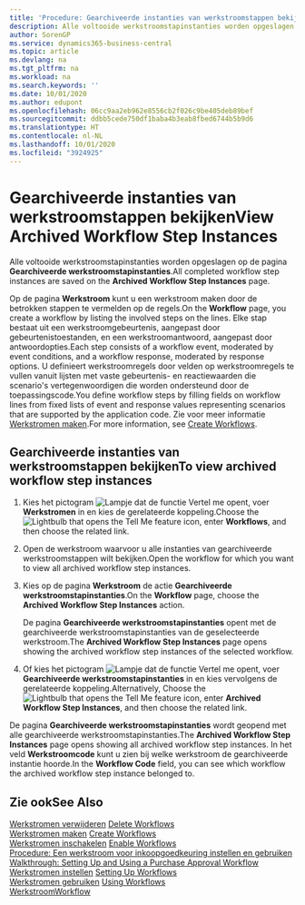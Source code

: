 ```yaml
---
title: 'Procedure: Gearchiveerde instanties van werkstroomstappen bekijken | Microsoft Docs'
description: Alle voltooide werkstroomstapinstanties worden opgeslagen op de pagina **Gearchiveerde werkstroomstapinstanties**.
author: SorenGP
ms.service: dynamics365-business-central
ms.topic: article
ms.devlang: na
ms.tgt_pltfrm: na
ms.workload: na
ms.search.keywords: ''
ms.date: 10/01/2020
ms.author: edupont
ms.openlocfilehash: 06cc9aa2eb962e8556cb2f026c9be405deb89bef
ms.sourcegitcommit: ddbb5cede750df1baba4b3eab8fbed6744b5b9d6
ms.translationtype: HT
ms.contentlocale: nl-NL
ms.lasthandoff: 10/01/2020
ms.locfileid: "3924925"
---
```

# <a name="view-archived-workflow-step-instances"></a><span data-ttu-id="ccaa0-103">Gearchiveerde instanties van werkstroomstappen bekijken</span><span class="sxs-lookup"><span data-stu-id="ccaa0-103">View Archived Workflow Step Instances</span></span>
<span data-ttu-id="ccaa0-104">Alle voltooide werkstroomstapinstanties worden opgeslagen op de pagina **Gearchiveerde werkstroomstapinstanties**.</span><span class="sxs-lookup"><span data-stu-id="ccaa0-104">All completed workflow step instances are saved on the **Archived Workflow Step Instances** page.</span></span>  

 <span data-ttu-id="ccaa0-105">Op de pagina **Werkstroom** kunt u een werkstroom maken door de betrokken stappen te vermelden op de regels.</span><span class="sxs-lookup"><span data-stu-id="ccaa0-105">On the **Workflow** page, you create a workflow by listing the involved steps on the lines.</span></span> <span data-ttu-id="ccaa0-106">Elke stap bestaat uit een werkstroomgebeurtenis, aangepast door gebeurtenistoestanden, en een werkstroomantwoord, aangepast door antwoordopties.</span><span class="sxs-lookup"><span data-stu-id="ccaa0-106">Each step consists of a workflow event, moderated by event conditions, and a workflow response, moderated by response options.</span></span> <span data-ttu-id="ccaa0-107">U definieert werkstroomregels door velden op werkstroomregels te vullen vanuit lijsten met vaste gebeurtenis- en reactiewaarden die scenario's vertegenwoordigen die worden ondersteund door de toepassingscode.</span><span class="sxs-lookup"><span data-stu-id="ccaa0-107">You define workflow steps by filling fields on workflow lines from fixed lists of event and response values representing scenarios that are supported by the application code.</span></span> <span data-ttu-id="ccaa0-108">Zie voor meer informatie [Werkstromen maken](across-how-to-create-workflows.md).</span><span class="sxs-lookup"><span data-stu-id="ccaa0-108">For more information, see [Create Workflows](across-how-to-create-workflows.md).</span></span>  

## <a name="to-view-archived-workflow-step-instances"></a><span data-ttu-id="ccaa0-109">Gearchiveerde instanties van werkstroomstappen bekijken</span><span class="sxs-lookup"><span data-stu-id="ccaa0-109">To view archived workflow step instances</span></span>  
1.  <span data-ttu-id="ccaa0-110">Kies het pictogram ![Lampje dat de functie Vertel me opent](media/ui-search/search_small.png "Vertel me wat u wilt doen"), voer **Werkstromen** in en kies de gerelateerde koppeling.</span><span class="sxs-lookup"><span data-stu-id="ccaa0-110">Choose the ![Lightbulb that opens the Tell Me feature](media/ui-search/search_small.png "Tell me what you want to do") icon, enter **Workflows**, and then choose the related link.</span></span>  
2.  <span data-ttu-id="ccaa0-111">Open de werkstroom waarvoor u alle instanties van gearchiveerde werkstroomstappen wilt bekijken.</span><span class="sxs-lookup"><span data-stu-id="ccaa0-111">Open the workflow for which you want to view all archived workflow step instances.</span></span>  
3.  <span data-ttu-id="ccaa0-112">Kies op de pagina **Werkstroom** de actie **Gearchiveerde werkstroomstapinstanties**.</span><span class="sxs-lookup"><span data-stu-id="ccaa0-112">On the **Workflow** page, choose the **Archived Workflow Step Instances** action.</span></span>  

    <span data-ttu-id="ccaa0-113">De pagina **Gearchiveerde werkstroomstapinstanties** opent met de gearchiveerde werkstroomstapinstanties van de geselecteerde werkstroom.</span><span class="sxs-lookup"><span data-stu-id="ccaa0-113">The **Archived Workflow Step Instances** page opens showing the archived workflow step instances of the selected workflow.</span></span>  
4.  <span data-ttu-id="ccaa0-114">Of kies het pictogram ![Lampje dat de functie Vertel me opent](media/ui-search/search_small.png "Vertel me wat u wilt doen"), voer **Gearchiveerde werkstroomstapinstanties** in en kies vervolgens de gerelateerde koppeling.</span><span class="sxs-lookup"><span data-stu-id="ccaa0-114">Alternatively, Choose the ![Lightbulb that opens the Tell Me feature](media/ui-search/search_small.png "Tell me what you want to do") icon, enter **Archived Workflow Step Instances**, and then choose the related link.</span></span>  

<span data-ttu-id="ccaa0-115">De pagina **Gearchiveerde werkstroomstapinstanties** wordt geopend met alle gearchiveerde werkstroomstapinstanties.</span><span class="sxs-lookup"><span data-stu-id="ccaa0-115">The **Archived Workflow Step Instances** page opens showing all archived workflow step instances.</span></span> <span data-ttu-id="ccaa0-116">In het veld **Werkstroomcode** kunt u zien bij welke werkstroom de gearchiveerde instantie hoorde.</span><span class="sxs-lookup"><span data-stu-id="ccaa0-116">In the **Workflow Code** field, you can see which workflow the archived workflow step instance belonged to.</span></span>  

## <a name="see-also"></a><span data-ttu-id="ccaa0-117">Zie ook</span><span class="sxs-lookup"><span data-stu-id="ccaa0-117">See Also</span></span>  
 <span data-ttu-id="ccaa0-118">[Werkstromen verwijderen](across-how-to-delete-workflows.md) </span><span class="sxs-lookup"><span data-stu-id="ccaa0-118">[Delete Workflows](across-how-to-delete-workflows.md) </span></span>  
 <span data-ttu-id="ccaa0-119">[Werkstromen maken](across-how-to-create-workflows.md) </span><span class="sxs-lookup"><span data-stu-id="ccaa0-119">[Create Workflows](across-how-to-create-workflows.md) </span></span>  
 <span data-ttu-id="ccaa0-120">[Werkstromen inschakelen](across-how-to-enable-workflows.md) </span><span class="sxs-lookup"><span data-stu-id="ccaa0-120">[Enable Workflows](across-how-to-enable-workflows.md) </span></span>  
 <span data-ttu-id="ccaa0-121">[Procedure: Een werkstroom voor inkoopgoedkeuring instellen en gebruiken](walkthrough-setting-up-and-using-a-purchase-approval-workflow.md) </span><span class="sxs-lookup"><span data-stu-id="ccaa0-121">[Walkthrough: Setting Up and Using a Purchase Approval Workflow](walkthrough-setting-up-and-using-a-purchase-approval-workflow.md) </span></span>  
 <span data-ttu-id="ccaa0-122">[Werkstromen instellen](across-set-up-workflows.md) </span><span class="sxs-lookup"><span data-stu-id="ccaa0-122">[Setting Up Workflows](across-set-up-workflows.md) </span></span>  
 <span data-ttu-id="ccaa0-123">[Werkstromen gebruiken](across-use-workflows.md) </span><span class="sxs-lookup"><span data-stu-id="ccaa0-123">[Using Workflows](across-use-workflows.md) </span></span>  
 [<span data-ttu-id="ccaa0-124">Werkstroom</span><span class="sxs-lookup"><span data-stu-id="ccaa0-124">Workflow</span></span>](across-workflow.md)
